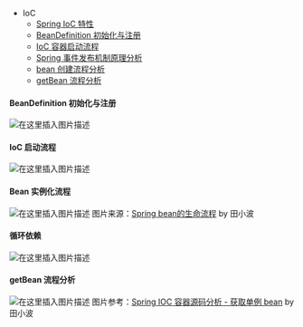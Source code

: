 - IoC
    - [Spring IoC 特性](document/ioc/1.Spring%20IoC%20特性.md)
    - [BeanDefinition 初始化与注册](2.BeanDefinition%20初始化与注册.md)
    - [IoC 容器启动流程](document/ioc/3.IoC%20容器启动流程.md)
    - [Spring 事件发布机制原理分析](document/ioc/4.Spring%20事件发布机制原理分析.md)
    - [bean 创建流程分析](document/ioc/5.bean%20创建流程分析.md)
    - [getBean 流程分析](document/ioc/6.getBean%20流程分析.md)

#### BeanDefinition 初始化与注册
![在这里插入图片描述](https://img-blog.csdnimg.cn/20200327192621819.png?x-oss-process=image/watermark,type_ZmFuZ3poZW5naGVpdGk,shadow_10,text_aHR0cHM6Ly9ibG9nLmNzZG4ubmV0L2NvZGVqYXM=,size_16,color_FFFFFF,t_70)
#### IoC 启动流程
![在这里插入图片描述](https://img-blog.csdnimg.cn/20200327192639571.png?x-oss-process=image/watermark,type_ZmFuZ3poZW5naGVpdGk,shadow_10,text_aHR0cHM6Ly9ibG9nLmNzZG4ubmV0L2NvZGVqYXM=,size_16,color_FFFFFF,t_70)
#### Bean 实例化流程
![在这里插入图片描述](https://img-blog.csdnimg.cn/20200327192651596.png?x-oss-process=image/watermark,type_ZmFuZ3poZW5naGVpdGk,shadow_10,text_aHR0cHM6Ly9ibG9nLmNzZG4ubmV0L2NvZGVqYXM=,size_16,color_FFFFFF,t_70)
图片来源：[Spring bean的生命流程](http://www.tianxiaobo.com/2018/01/19/Spring-bean%E7%9A%84%E7%94%9F%E5%91%BD%E6%B5%81%E7%A8%8B/) by 田小波
#### 循环依赖
![在这里插入图片描述](https://img-blog.csdnimg.cn/2020032719270448.png?x-oss-process=image/watermark,type_ZmFuZ3poZW5naGVpdGk,shadow_10,text_aHR0cHM6Ly9ibG9nLmNzZG4ubmV0L2NvZGVqYXM=,size_16,color_FFFFFF,t_70)
#### getBean 流程分析
![在这里插入图片描述](https://img-blog.csdnimg.cn/2020032719272053.png?x-oss-process=image/watermark,type_ZmFuZ3poZW5naGVpdGk,shadow_10,text_aHR0cHM6Ly9ibG9nLmNzZG4ubmV0L2NvZGVqYXM=,size_16,color_FFFFFF,t_70)
图片参考：[Spring IOC 容器源码分析 - 获取单例 bean](http://www.tianxiaobo.com/2018/06/01/Spring-IOC-%E5%AE%B9%E5%99%A8%E6%BA%90%E7%A0%81%E5%88%86%E6%9E%90-%E8%8E%B7%E5%8F%96%E5%8D%95%E4%BE%8B-bean/) by 田小波
